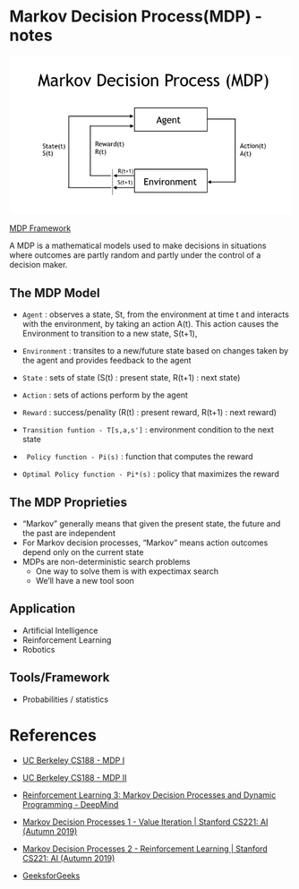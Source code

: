 # Markov Decision Process(MDP) - notes
 
![MDP model](mdp.png)

[MDP Framework](https://en.wikipedia.org/wiki/Markov_decision_process)

A MDP is a mathematical models used to make decisions in situations where outcomes are partly random and partly under the control of a decision maker.

## The MDP Model

- `Agent` :   observes a state, St, from the environment at time t and interacts with the environment, by taking an action A(t). This action causes the Environment to transition to a new state, S(t+1),
- `Environment` : transites to a new/future state based on changes taken by the agent and provides feedback to the agent
- `State` : sets of state (S(t) : present state, R(t+1) : next state)
- `Action` : sets of actions perform by the agent

- `Reward` : success/penality (R(t) : present reward, R(t+1) : next reward)
- `Transition funtion - T[s,a,s']` : environment condition to the next state
- ` Policy function - Pi(s)` : function that computes the reward 
- `Optimal Policy function - Pi*(s)` : policy that maximizes the reward 


## The MDP Proprieties

- “Markov” generally means that given the present state, the future and the past are independent
- For Markov decision processes, “Markov” means action outcomes depend only on the current state
- MDPs are non-deterministic search problems
  - One way to solve them is with expectimax search
  - We’ll have a new tool soon
 
## Application
- Artificial Intelligence
- Reinforcement Learning 
- Robotics


## Tools/Framework

- Probabilities / statistics

# References 

- [UC Berkeley CS188 - MDP I](http://ai.berkeley.edu/slides/Lecture%208%20--%20MDPs%20I/SP14%20CS188%20Lecture%208%20--%20MDPs%20I.pptx)
- [UC Berkeley CS188 - MDP II](http://ai.berkeley.edu/slides/Lecture%209%20--%20MDPs%20II/SP14%20CS188%20Lecture%209%20--%20MDPs%20II.pptx)

- [Reinforcement Learning 3: Markov Decision Processes and Dynamic Programming - DeepMind](https://www.youtube.com/watch?v=hMbxmRyDw5M)

- [Markov Decision Processes 1 - Value Iteration | Stanford CS221: AI (Autumn 2019)](https://www.youtube.com/watch?v=9g32v7bK3Co&t=739s)

- [Markov Decision Processes 2 - Reinforcement Learning | Stanford CS221: AI (Autumn 2019)](https://www.youtube.com/watch?v=HpaHTfY52RQ)

- [GeeksforGeeks](https://www.geeksforgeeks.org/markov-decision-process/)